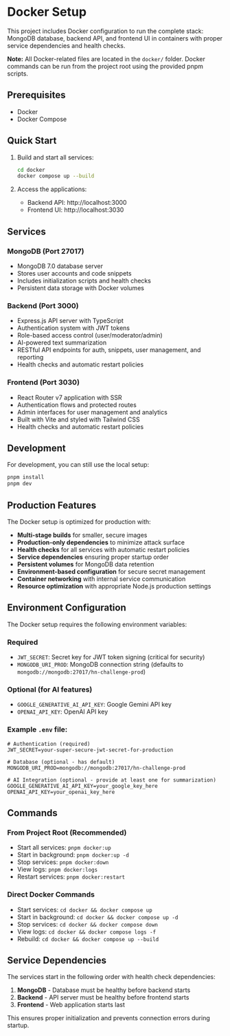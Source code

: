 # Docker Setup

This project includes Docker configuration to run the complete stack: MongoDB database, backend API, and frontend UI in containers with proper service dependencies and health checks.

**Note:** All Docker-related files are located in the `docker/` folder. Docker commands can be run from the project root using the provided pnpm scripts.

## Prerequisites

- Docker
- Docker Compose

## Quick Start

1. Build and start all services:

   ```bash
   cd docker
   docker compose up --build
   ```

2. Access the applications:
   - Backend API: http://localhost:3000
   - Frontend UI: http://localhost:3030

## Services

### MongoDB (Port 27017)

- MongoDB 7.0 database server
- Stores user accounts and code snippets
- Includes initialization scripts and health checks
- Persistent data storage with Docker volumes

### Backend (Port 3000)

- Express.js API server with TypeScript
- Authentication system with JWT tokens
- Role-based access control (user/moderator/admin)
- AI-powered text summarization
- RESTful API endpoints for auth, snippets, user management, and reporting
- Health checks and automatic restart policies

### Frontend (Port 3030)

- React Router v7 application with SSR
- Authentication flows and protected routes
- Admin interfaces for user management and analytics
- Built with Vite and styled with Tailwind CSS
- Health checks and automatic restart policies

## Development

For development, you can still use the local setup:

```bash
pnpm install
pnpm dev
```

## Production Features

The Docker setup is optimized for production with:

- **Multi-stage builds** for smaller, secure images
- **Production-only dependencies** to minimize attack surface
- **Health checks** for all services with automatic restart policies
- **Service dependencies** ensuring proper startup order
- **Persistent volumes** for MongoDB data retention
- **Environment-based configuration** for secure secret management
- **Container networking** with internal service communication
- **Resource optimization** with appropriate Node.js production settings

## Environment Configuration

The Docker setup requires the following environment variables:

### Required
- `JWT_SECRET`: Secret key for JWT token signing (critical for security)
- `MONGODB_URI_PROD`: MongoDB connection string (defaults to `mongodb://mongodb:27017/hn-challenge-prod`)

### Optional (for AI features)
- `GOOGLE_GENERATIVE_AI_API_KEY`: Google Gemini API key
- `OPENAI_API_KEY`: OpenAI API key

### Example `.env` file:
```env
# Authentication (required)
JWT_SECRET=your-super-secure-jwt-secret-for-production

# Database (optional - has default)
MONGODB_URI_PROD=mongodb://mongodb:27017/hn-challenge-prod

# AI Integration (optional - provide at least one for summarization)
GOOGLE_GENERATIVE_AI_API_KEY=your_google_key_here
OPENAI_API_KEY=your_openai_key_here
```

## Commands

### From Project Root (Recommended)
- Start all services: `pnpm docker:up`
- Start in background: `pnpm docker:up -d`
- Stop services: `pnpm docker:down`
- View logs: `pnpm docker:logs`
- Restart services: `pnpm docker:restart`

### Direct Docker Commands
- Start services: `cd docker && docker compose up`
- Start in background: `cd docker && docker compose up -d`
- Stop services: `cd docker && docker compose down`
- View logs: `cd docker && docker compose logs -f`
- Rebuild: `cd docker && docker compose up --build`

## Service Dependencies

The services start in the following order with health check dependencies:
1. **MongoDB** - Database must be healthy before backend starts
2. **Backend** - API server must be healthy before frontend starts  
3. **Frontend** - Web application starts last

This ensures proper initialization and prevents connection errors during startup.
